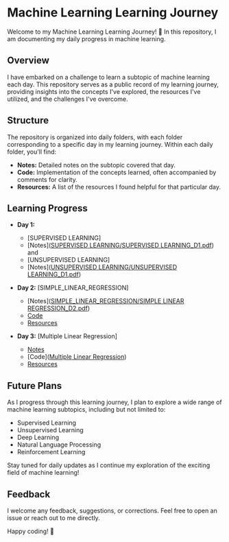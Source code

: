 # Machine Learning Learning Journey

Welcome to my Machine Learning Learning Journey! 🚀 In this repository, I am documenting my daily progress in machine learning.

## Overview
I have embarked on a challenge to learn a subtopic of machine learning each day. This repository serves as a public record of my learning journey, 
providing insights into the concepts I've explored, the resources I've utilized, and the challenges I've overcome.

## Structure
The repository is organized into daily folders, with each folder corresponding to a specific day in my learning journey.
Within each daily folder, you'll find:

- **Notes:** Detailed notes on the subtopic covered that day.
- **Code:** Implementation of the concepts learned, often accompanied by comments for clarity.
- **Resources:** A list of the resources I found helpful for that particular day.

## Learning Progress

- **Day 1:**
  - [SUPERVISED LEARNING]
  - [Notes]([SUPERVISED LEARNING/SUPERVISED LEARNING_D1.pdf](https://github.com/Budha-Mohan/Machine_Learning/tree/main/SUPERVISED%20LEARNING))
    and
  - [UNSUPERVISED LEARNING]
  - [Notes]([UNSUPERVISED LEARNING/UNSUPERVISED LEARNING_D1.pdf](https://github.com/Budha-Mohan/Machine_Learning/tree/main/UNSUPERVISED%20LEARNING))


- **Day 2:** [SIMPLE_LINEAR_REGRESSION]
  - [Notes]([SIMPLE_LINEAR_REGRESSION/SIMPLE LINEAR REGRESSION_D2.pdf](https://github.com/Budha-Mohan/Machine_Learning/blob/main/SIMPLE_LINEAR_REGRESSION/SIMPLE%20LINEAR%20REGRESSION_D2.pdf))
  - [Code](SIMPLE_LINEAR_REGRESSION/YT_simple_linear_R.ipynb)
  - [Resources](https://www.youtube.com/watch?v=dXHIDLPKdmA&t=195s)


- **Day 3:** [Multiple Linear Regression]
  - [Notes](https://github.com/Budha-Mohan/Machine_Learning/blob/main/Multiple%20Linear%20Regression/Multiple%20Linear%20Regression.pdf)
  - [Code]([Multiple Linear Regression](https://github.com/Budha-Mohan/Machine_Learning/tree/main/Multiple%20Linear%20Regression))
  - [Resources](https://www.youtube.com/watch?v=VmZWXzxmNrE)

## Future Plans

As I progress through this learning journey, I plan to explore a wide range of machine learning subtopics, including but not limited to:
- Supervised Learning
- Unsupervised Learning
- Deep Learning
- Natural Language Processing
- Reinforcement Learning

Stay tuned for daily updates as I continue my exploration of the exciting field of machine learning!

## Feedback
I welcome any feedback, suggestions, or corrections. Feel free to open an issue or reach out to me directly.

Happy coding! 🤖
